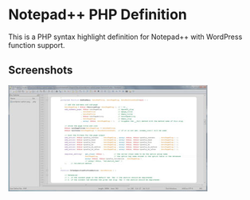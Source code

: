 Notepad++ PHP Definition
========================

This is a PHP syntax highlight definition for Notepad++ with WordPress function support.

Screenshots
-----------
[![Notepad++ PHP Definition](/res/screenshot02-thumb.jpg "Notepad++ PHP Definition")](https://raw.github.com/michaeluno/notepad-plus-plus-php-definition/master/res/screenshot02.jpg)
